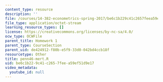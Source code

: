 ```yaml
---
content_type: resource
description: ''
file: /courses/14-382-econometrics-spring-2017/be6c1b229c41c2657feea59ef51d9e17_penn46-mert.R
file_type: application/octet-stream
learning_resource_types: []
license: https://creativecommons.org/licenses/by-nc-sa/4.0/
ocw_type: OCWFile
parent_title: Homework 1
parent_type: CourseSection
parent_uid: de424912-f80b-e5f9-33d0-042bd4ccb18f
resourcetype: Other
title: penn46-mert.R
uid: be6c1b22-9c41-c265-7fee-a59ef51d9e17
video_metadata:
  youtube_id: null
---
```

